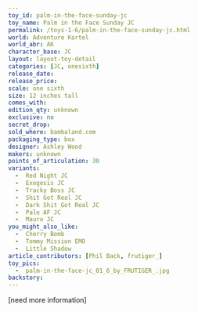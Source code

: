 ```yaml
---
toy_id: palm-in-the-face-sunday-jc
toy_name: Palm in the Face Sunday JC
permalink: /toys-1-6/palm-in-the-face-sunday-jc.html
world: Adventure Kartel
world_abr: AK
character_base: JC
layout: layout-toy-detail
categories: [JC, onesixth]
release_date: 
release_price: 
scale: one sixth
size: 12 inches tall
comes_with: 
edition_qty: unknown
exclusive: no
secret_drop:
sold_where: bambaland.com
packaging_type: box
designer: Ashley Wood
makers: unknown
points_of_articulation: 30
variants: 
  -  Red Night JC
  -  Exegesis JC
  -  Tracky Boss JC
  -  Shit Got Real JC
  -  Dark Shit Got Real JC
  -  Pale AF JC
  -  Mauro JC
you_might_also_like:
  -  Cherry Bomb
  -  Tommy Mission EMO
  -  Little Shadow   
article_contributors: [Phil Back, frutiger_]
toy_pics:
  -  palm-in-the-face-jc_01_6_by_FRUTIGER_.jpg
backstory:
---
```

[need more information]